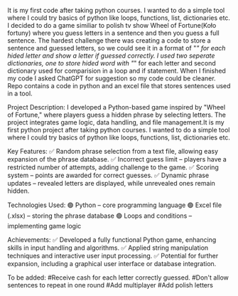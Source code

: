 It is my first code after taking python courses. I wanted to do a simple tool where I could try basics of python like loops, functions, list, dictionaries etc.
I decided to do a game similiar to polish tv show Wheel of Fortune(Koło fortuny) where you guess letters in a sentence and then you guess a full sentence.
The hardest challenge there was creating a code to store a sentence and guessed letters, so we could see it in a format of "_" for each hided letter and show a letter if guessed correctly.
I used two seperate dictionaries, one to store hided word with "_" for each letter and second dictionary used for comparision in a loop and if statement. 
When I finished my code I asked ChatGPT for suggestion so my code could be cleaner. Repo contains a code in python and an excel file that stores sentences used in a tool.

Project Description:
I developed a Python-based game inspired by "Wheel of Fortune," where players guess a hidden phrase by selecting letters. The project integrates game logic, data handling, and file management.It is my first python project after taking python courses. I wanted to do a simple tool where I could try basics of python like loops, functions, list, dictionaries etc.

Key Features:
✅ Random phrase selection from a text file, allowing easy expansion of the phrase database.
✅ Incorrect guess limit – players have a restricted number of attempts, adding challenge to the game.
✅ Scoring system – points are awarded for correct guesses.
✅ Dynamic phrase updates – revealed letters are displayed, while unrevealed ones remain hidden.

Technologies Used:
🟢 Python – core programming language
🟢 Excel file (.xlsx) – storing the phrase database
🟢 Loops and conditions – implementing game logic

Achievements:
✅ Developed a fully functional Python game, enhancing skills in input handling and algorithms.
✅ Applied string manipulation techniques and interactive user input processing.
✅ Potential for further expansion, including a graphical user interface or database integration.

To be added:
#Receive cash for each letter correctly guessed.
#Don't allow sentences to repeat in one round
#Add multiplayer
#Add polish letters


